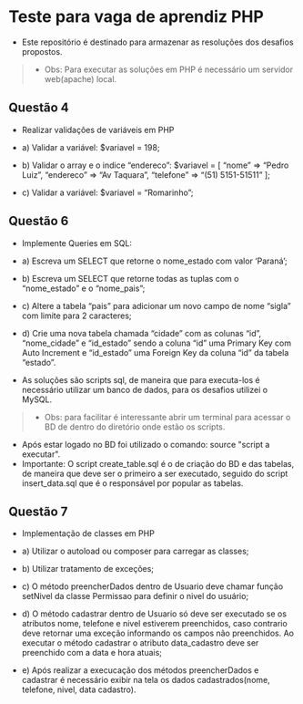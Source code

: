 <h1>Teste para vaga de aprendiz PHP</h1>

- Este repositório é destinado para armazenar as resoluções dos desafios propostos.

> - Obs: Para executar as soluções em PHP é necessário um servidor web(apache) local.

<h2>Questão 4</h2>

- Realizar validações de variáveis em PHP

- a) Validar a variável: $variavel = 198;
- b) Validar o array e o indice “endereco”: $variavel = [ “nome” => “Pedro Luiz”, “endereco” => “Av Taquara”, “telefone” => “(51) 5151-51511” ];
- c) Validar a variável: $variavel = “Romarinho”;

<h2>Questão 6</h2>

- Implemente Queries em SQL:

- a) Escreva um SELECT que retorne o nome_estado com valor ‘Paraná’;
- b) Escreva um SELECT que retorne todas as tuplas com o “nome_estado” e o “nome_pais”;
- c) Altere a tabela “pais” para adicionar um novo campo de nome “sigla” com limite para 2 caracteres;
- d) Crie uma nova tabela chamada “cidade” com as colunas “id”, “nome_cidade” e “id_estado” sendo a coluna “id” uma Primary Key com Auto Increment e “id_estado” uma Foreign Key da coluna “id” da tabela “estado”.

- As soluções são scripts sql, de maneira que para executa-los é necessário utilizar um banco de dados, para os desafios utilizei o MySQL.
> - Obs: para facilitar é interessante abrir um terminal para acessar o BD de dentro do diretório onde estão os scripts.
- Após estar logado no BD foi utilizado o comando: source "script a executar".
- Importante: O script create_table.sql é o de criação do BD e das tabelas, de maneira que deve ser o primeiro a ser executado, seguido do script insert_data.sql que é o responsável por popular as tabelas.

<h2>Questão 7</h2>

- Implementação de classes em PHP

- a) Utilizar o autoload ou composer para carregar as classes;
- b) Utilizar tratamento de exceções;
- c) O método preencherDados dentro de Usuario deve chamar função setNivel da classe Permissao para definir o nivel do usuário;
- d) O método cadastrar dentro de Usuario só deve ser executado se os atributos nome, telefone e nivel estiverem preenchidos, caso contrario deve retornar uma exceção informando os campos não preenchidos. Ao executar o método cadastrar o atributo data_cadastro deve ser preenchido com a data e hora atuais;
- e) Após realizar a execucação dos métodos preencherDados e cadastrar é necessário exibir na tela os dados cadastrados(nome, telefone, nivel, data cadastro).
